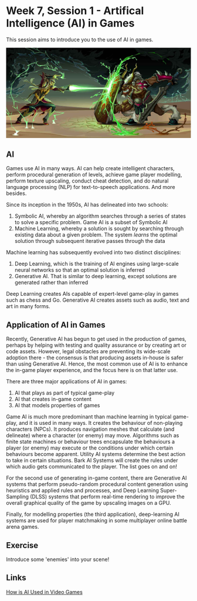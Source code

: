 # Week 7, Session 1 - Artifical Intelligence (AI) in Games

This session aims to introduce you to the use of AI in games.

![AI in Games](./images/aiGames.jpg)

## AI

Games use AI in many ways. AI can help create intelligent characters, perform procedural generation of levels, achieve game player modelling, perform texture upscaling, conduct cheat detection, and do natural language processing (NLP) for text-to-speech applications. And more besides.

Since its inception in the 1950s, AI has delineated into two schools:

1. Symbolic AI, whereby an algorithm searches through a series of states to solve a specific problem. Game AI is a subset of Symbolic AI
2. Machine Learning, whereby a solution is sought by searching through existing data about a given problem. The system _learns_ the optimal solution through subsequent iterative passes through the data

Machine learning has subsequently evolved into two distinct disciplines:

1. Deep Learning, which is the training of AI engines using large-scale neural networks so that an optimal solution is inferred
2. Generative AI. That is similar to deep learning, except solutions are generated rather than inferred

Deep Learning creates AIs capable of expert-level game-play in games such as chess and Go. Generative AI creates assets such as audio, text and art in many forms.

## Application of AI in Games

Recently, Generative AI has begun to get used in the production of games, perhaps by helping with testing and quality assurance or by creating art or code assets. However, legal obstacles are preventing its wide-scale adoption there - the consensus is that producing assets in-house is safer than using Generative AI. Hence, the most common use of AI is to enhance the in-game player experience, and the focus here is on that latter use.

There are three major applications of AI in games:

1. AI that plays as part of typical game-play
2. AI that creates in-game content
3. AI that models properties of games

Game AI is much more predominant than machine learning in typical game-play, and it is used in many ways. It creates the behaviour of non-playing characters (NPCs). It produces navigation meshes that calculate (and delineate) where a character (or enemy) may move. Algorithms such as finite state machines or behaviour trees encapsulate the behaviours a player (or enemy) may execute or the conditions under which certain behaviours become apparent. Utility AI systems determine the best action to take in certain situations. Bark AI Systems will create the rules under which audio gets communicated to the player. The list goes on and on!

For the second use of generating in-game content, there are Generative AI systems that perform pseudo-random procedural content generation using heuristics and applied rules and processes, and Deep Learning Super-Sampling (DLSS) systems that perform real-time rendering to improve the overall graphical quality of the game by upscaling images on a GPU.

Finally, for modelling properties (the third application), deep-learning AI systems are used for player matchmaking in some multiplayer online battle arena games.

## Exercise

Introduce some 'enemies' into your scene!

## Links

[How is AI Used in Video Games](https://youtu.be/j3LW5no-5Ao?feature=shared)
